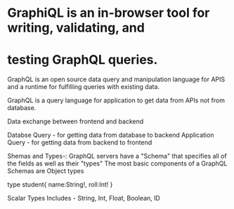 # GraphiQL is an in-browser tool for writing, validating, and
# testing GraphQL queries.

GraphQL is an open source data query and manipulation language for APIS and
a runtime for fulfilling queries with existing data.

GraphQL is a query language for application to get data from APIs not
from database.

Data exchange between frontend and backend

Databse Query - for getting data from database to backend
Application Query - for getting data from backend to frontend

Shemas and Types-:
GraphQL servers have a "Schema" that specifies all of the fields
as well as their "types"
The most basic components of a GraphQL Schemas are Object types

type student{
name:String!,
roll:Int!
}

Scalar Types Includes -
String, Int, Float, Boolean, ID
